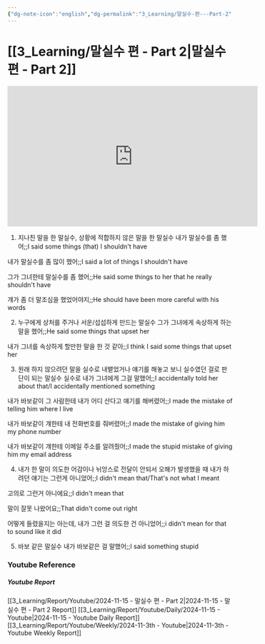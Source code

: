 ```yaml
---
{"dg-note-icon":"english","dg-permalink":"3_Learning/말실수-편---Part-2","created-date":"2024-11-15 11:57:58 pm","date":"2024-11-15","type":"youtube","tags":["youtube","english","flashcards"],"aliases":null,"youtuber":"빨모쌤","channelName":"라이브 아카데미","link":"https://www.youtube.com/watch?v=D8UmFlDYjX4","img":"https://img.youtube.com/vi/D8UmFlDYjX4/0.jpg","dg-publish":true,"permalink":"/3_Learning/말실수-편---Part-2/","dgPassFrontmatter":true,"noteIcon":"english"}
---
```


# [[3_Learning/말실수 편 - Part 2\|말실수 편 - Part 2]]


<div class="container-root"><span></span></div><div><div class="container-root"><iframe width="560" height="315" src="https://www.youtube.com/embed/D8UmFlDYjX4" title="YouTube video player" frameborder="0" allow="accelerometer; autoplay; clipboard-write; encrypted-media; gyroscope; picture-in-picture; web-share" allowfullscreen=""></iframe></div></div>

1. 지나친 말을 한 말실수, 상황에 적합하지 않은 말을 한 말실수
내가 말실수를 좀 했어;;I said some things (that) I shouldn't have
<!--SR:!2025-01-21,42,290-->
내가 말실수를 좀 많이 했어;;I said a lot of things I shouldn't have
<!--SR:!2024-11-27,3,250-->
그가 그녀한테 말실수를 좀 했어;;He said some things to her that he really shouldn't have
<!--SR:!2025-01-15,6,210-->
걔가 좀 더 말조심을 했었어야지;;He should have been more careful with his words
<!--SR:!2025-02-05,57,310-->

2. 누구에게 상처를 주거나 서운/섭섭하게 만드는 말실수
그가 그녀에게 속상하게 하는 말을 했어;;He said some things that upset her
<!--SR:!2025-01-17,38,290-->
내가 그녀를 속상하게 할만한 말을 한 것 같아;;I think I said some things that upset her
<!--SR:!2025-01-19,13,270-->

3. 원래 하지 않으려던 말을 실수로 내뱉었거나 얘기를 해놓고 보니 실수였던 걸로 판단이 되는 말실수
실수로 내가 그녀에게 그걸 말했어;;I accidentally told her about that/I accidentally mentioned something
<!--SR:!2025-03-25,81,270-->
내가 바보같이 그 사람한테 내가 어디 산다고 얘기를 해버렸어;;I made the mistake of telling him where I live
<!--SR:!2025-04-16,97,290-->
내가 바보같이 걔한테 내 전화번호를 줘버렸어;;I made the mistake of giving him my phone number
<!--SR:!2025-01-24,41,290-->
내가 바보같이 걔한테 이메일 주소를 알려줬어;;I made the stupid mistake of giving him my email address
<!--SR:!2025-01-21,41,290-->

4. 내가 한 말이 의도한 어감이나 뉘앙스로 전달이 안되서 오해가 발생했을 때
내가 하려던 얘기는 그런게 아니었어;;I didn't mean that/That's not what I meant
<!--SR:!2025-02-26,55,250-->
고의로 그런거 아니에요;;I didn't mean that
<!--SR:!2025-01-17,37,290-->
말이 잘못 나왔어요;;That didn't come out right
<!--SR:!2025-01-09,26,290-->
어떻게 들렸을지는 아는데, 내가 그런 걸 의도한 건 아니었어;;i didn't mean for that to sound like it did
<!--SR:!2025-01-14,8,230-->

5. 바보 같은 말실수
내가 바보같은 걸 말했어;;I said something stupid
<!--SR:!2025-01-24,41,290-->










### Youtube Reference
##### Youtube Report
[[3_Learning/Report/Youtube/2024-11-15 - 말실수 편 - Part 2\|2024-11-15 - 말실수 편 - Part 2 Report]]
[[3_Learning/Report/Youtube/Daily/2024-11-15 - Youtube\|2024-11-15 - Youtube Daily Report]]
[[3_Learning/Report/Youtube/Weekly/2024-11-3th - Youtube\|2024-11-3th - Youtube Weekly Report]]

